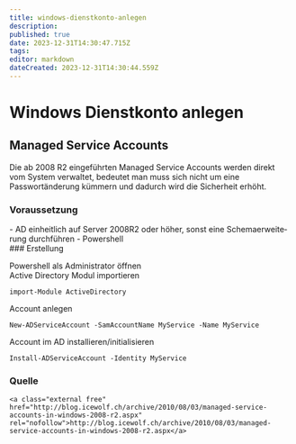 ```yaml
---
title: windows-dienstkonto-anlegen
description: 
published: true
date: 2023-12-31T14:30:47.715Z
tags: 
editor: markdown
dateCreated: 2023-12-31T14:30:44.559Z
---
```


# Windows Dienstkonto anlegen

## <span class="mw-headline" id="bkmrk-managed-service-acco-1">Managed Service Accounts</span>

Die ab 2008 R2 eingeführten Managed Service Accounts werden direkt vom System verwaltet, bedeutet man muss sich nicht um eine Passwortänderung kümmern und dadurch wird die Sicherheit erhöht.

### <span class="mw-headline" id="bkmrk-voraussetzung-1">Voraussetzung</span>

<div class="vector-body" id="bkmrk-ad-einheitlich-auf-s"><div class="mw-body-content mw-content-ltr" dir="ltr" lang="de"><div class="mw-parser-output">- AD einheitlich auf Server 2008R2 oder höher, sonst eine Schemaerweiterung durchführen
- Powershell

</div></div></div>### <span class="mw-headline" id="bkmrk-erstellung-1">Erstellung</span>

Powershell als Administrator öffnen  
Active Directory Modul importieren

```
import-Module ActiveDirectory
```

Account anlegen

```
New-ADServiceAccount -SamAccountName MyService -Name MyService
```

Account im AD installieren/initialisieren

```
Install-ADServiceAccount -Identity MyService
```

### <span class="mw-headline" id="bkmrk-quelle-1">Quelle</span>

```
<a class="external free" href="http://blog.icewolf.ch/archive/2010/08/03/managed-service-accounts-in-windows-2008-r2.aspx" rel="nofollow">http://blog.icewolf.ch/archive/2010/08/03/managed-service-accounts-in-windows-2008-r2.aspx</a>
```